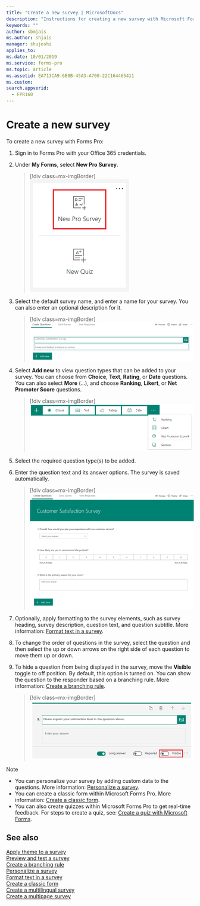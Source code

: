 ```yaml
---
title: "Create a new survey | MicrosoftDocs"
description: "Instructions for creating a new survey with Microsoft Forms Pro"
keywords: ""
author: sbmjais
ms.author: shjais
manager: shujoshi
applies_to: 
ms.date: 10/01/2019
ms.service: forms-pro
ms.topic: article
ms.assetid: EA713CA9-6B0B-45A3-A700-22C164465411
ms.custom: 
search.appverid:
  - FPR160
---
```


# Create a new survey

To create a new survey with Forms Pro:

1.	Sign in to Forms Pro with your Office 365 credentials.

2.	Under **My Forms**, select **New Pro Survey**.

    > [!div class=mx-imgBorder]
    > ![New survey](media/new-survey-button.png "New survey") 

3.	Select the default survey name, and enter a name for your survey. You can also enter an optional description for it.

    > [!div class=mx-imgBorder]
    > ![Add survey title and description](media/survey-title.png "Add survey title and description") 

4.	Select **Add new** to view question types that can be added to your survey. You can choose from **Choice**, **Text**, **Rating**, or **Date** questions. You can also select **More** (...), and choose **Ranking**, **Likert**, or **Net Promoter Score** questions.

    > [!div class=mx-imgBorder]
    > ![Question types](media/ques-types.png "Question types") 

5.	Select the required question type(s) to be added.

6.	Enter the question text and its answer options. The survey is saved automatically.

    > [!div class=mx-imgBorder]
    > ![Survey](media/survey.png "Survey") 

7. Optionally, apply formatting to the survey elements, such as survey heading, survey description, question text, and question subtitle. More information: [Format text in a survey](survey-text-format.md).

8. To change the order of questions in the survey, select the question and then select the up or down arrows on the right side of each question to move them up or down.

9. To hide a question from being displayed in the survey, move the **Visible** toggle to off position. By default, this option is turned on. You can show the question to the responder based on a branching rule. More information: [Create a branching rule](create-branching-rule.md).

    > [!div class=mx-imgBorder]
    > ![Question visibility](media/visibility-option.png "Question visibility") 

> [!NOTE]
> - You can personalize your survey by adding custom data to the questions. More information: [Personalize a survey](personalize-survey.md).
> - You can create a classic form within Microsoft Forms Pro. More information: [Create a classic form](create-classic-form.md).
> - You can also create quizzes within Microsoft Forms Pro to get real-time feedback. For steps to create a quiz, see: [Create a quiz with Microsoft Forms](https://support.office.com/en-us/article/create-a-quiz-with-microsoft-forms-a082a018-24a1-48c1-b176-4b3616cdc83d).

## See also

[Apply theme to a survey](apply-theme.md)<br>
[Preview and test a survey](preview-test-survey.md)<br>
[Create a branching rule](create-branching-rule.md)<br>
[Personalize a survey](personalize-survey.md)<br>
[Format text in a survey](survey-text-format.md)<br>
[Create a classic form](create-classic-form.md)<br>
[Create a multilingual survey](create-multilingual-survey.md)<br>
[Create a multipage survey](create-multipage-survey.md)
